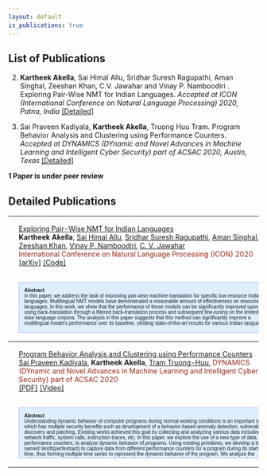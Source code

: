 ```yaml
---
layout: default
is_publications: true
---
```

## List of Publications

2. **Kartheek Akella**, Sai Himal Allu, Sridhar Suresh Ragupathi, Aman Singhal, Zeeshan Khan, C.V. Jawahar and Vinay P. Namboodiri
. Exploring Pair-Wise NMT for Indian Languages. *Accepted at ICON (International Conference on Natural Language Processing) 2020, Patna, India* <a href="#exploring_pairwise">[Detailed]</a>

1. Sai Praveen Kadiyala, **Kartheek Akella**, Truong Huu Tram. Program Behavior Analysis and Clustering using Performance Counters. *Accepted at DYNAMICS (DYnamic and Novel Advances in Machine Learning and Intelligent Cyber Security) part of ACSAC 2020, Austin, Texas* <a href="#program_behavior">[Detailed]</a>

**1 Paper is under peer review**

## Detailed Publications
<table width="100%" align="center" border="0" cellspacing="0" cellpadding="20" style="border-style: none ">


<tbody id="exploring_pairwise">
	<tr>
		<td width="35%"><img src="/images/publications/exploring_pairwise.jpg" width="250" style="border-style: none"></td>
		<td width="65%" valign="top">
			<p>
				<a href="https://arxiv.org/abs/2012.05786">Exploring Pair-Wise NMT for Indian Languages</a> <br>
				<strong>Kartheek Akella</strong>,
                <a href="https://wannabeog.github.io/"> Sai Himal Allu</a>,
                <a href="">Sridhar Suresh Ragupathi</a>,
                <a href="">Aman Singhal</a>,
                <a href="">Zeeshan Khan</a>,
				<a href="https://www.cse.iitk.ac.in/users/vinaypn/">Vinay P. Namboodiri</a>,
				<a href="http://faculty.iiit.ac.in/~jawahar/">C. V. Jawahar</a> <br>
			<span style="color:#9A2617;">International Conference on Natural Language Processing (ICON) 2020</span>
				<br>
                <a href="https://arxiv.org/abs/2012.05786">[arXiv]</a>
                <a href="https://github.com/asvskartheek/fairseq-working">[Code]</a>
				<br><br>
<div style="height:80px;width:500px;overflow:auto;background-color:#def;scrollbar-base-color:gold;font-family:sans-serif;font-size:10px;padding:10px;overflow:auto;border:1px solid #abf;"><strong>Abstract</strong><br>
In this paper, we address the task of improving pair-wise machine translation for specific low resource Indian languages. Multilingual NMT models have demonstrated a reasonable amount of effectiveness on resource-poor languages. In this work, we show that the performance of these models can be significantly improved upon by using back-translation through a filtered back-translation process and subsequent fine-tuning on the limited pair-wise language corpora. The analysis in this paper suggests that this method can significantly improve a multilingual model's performance over its baseline, yielding state-of-the-art results for various Indian languages.

</div>
			</p>
		</td>
	</tr>		
</tbody>

<tbody id="program_behavior">
	<tr>
		<td width="35%"><img src="/images/publications/program_behavior.jpg" width="250" style="border-style: none"></td>
		<td width="65%" valign="top">
			<p>
				<a href="https://www.researchgate.net/profile/Tram_Truong-Huu/publication/345987965_Program_Behavior_Analysis_and_Clustering_using_Performance_Counters/links/5fc5e8d0299bf1a422c76b19/Program-Behavior-Analysis-and-Clustering-using-Performance-Counters.pdf">Program Behavior Analysis and Clustering using Performance Counters</a> <br>
                <a href="https://www.linkedin.com/in/kadiyala-sai-praveen-92131733/">Sai Praveen Kadiyala</a>,
				<strong> Kartheek Akella</strong>,
                <a href="https://sites.google.com/site/htrtruong/home"> Tram Truong-Huu</a>,
			<span style="color:#9A2617;">DYNAMICS (DYnamic and Novel Advances in Machine Learning and Intelligent Cyber Security) part of ACSAC 2020</span>
				<br>
                <a href="https://www.researchgate.net/profile/Tram_Truong-Huu/publication/345987965_Program_Behavior_Analysis_and_Clustering_using_Performance_Counters/links/5fc5e8d0299bf1a422c76b19/Program-Behavior-Analysis-and-Clustering-using-Performance-Counters.pdf">[PDF]</a>
                <a href="https://www.youtube.com/watch?v=8lvFvr9_a5k">[Video]</a>
				<br><br>
<div style="height:80px;width:500px;overflow:auto;background-color:#def;scrollbar-base-color:gold;font-family:sans-serif;font-size:10px;padding:10px;overflow:auto;border:1px solid #abf;"><strong>Abstract</strong><br>
Understanding dynamic behavior of computer programs during normal working conditions is an important task, which has multiple security benefits such as development of a behavior-based anomaly detection, vulnerability discovery and patching. Existing works achieved this goal by collecting and analyzing various data including network traffic, system calls, instruction traces, etc. In this paper, we explore the use of a new type of data, performance counters, to analyze dynamic behavior of programs. Using existing primitives, we develop a tool named \texttt{perfextract} to capture data from different performance counters for a program during its startup time, thus forming multiple time series to represent the dynamic behavior of the program. We analyze the collected data and develop a clustering algorithm that allows us to classify each program using its performance counter time series into a specific group and to identify the intrinsic behavior of that group. We carry out extensive experiments with $18$ real world programs that belong to $4$ groups including web browsers, text editors, image viewers and audio players. The experimental results show that the examined programs can be accurately differentiated based on their performance counter data regardless whether programs are run in physical or virtual environments.
</div>
			</p>
		</td>
	</tr>		
</tbody>


</table>